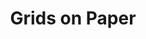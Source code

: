 ---
layout: home
title: "Grids on Paper"
details: |
  Page layout grids create structure and harmony on the page. 

  Create layout grids for print. We'll consider: 

  - Balance 
  - Symmetry 
  - Focal point 
  - White space 
  - Informal & formal grids 

  We'll learn the anatomy of page grids including, margins, columns, gutters, etc… 

---